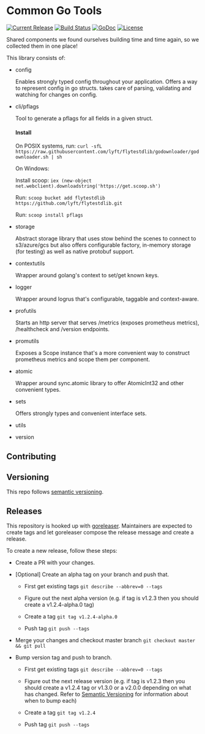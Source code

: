 Common Go Tools
=====================
[![Current Release](https://img.shields.io/github/release/lyft/flytestdlib.svg)](https://github.com/lyft/flytestdlib/releases/latest)
[![Build Status](https://travis-ci.org/lyft/flytestdlib.svg?branch=master)](https://travis-ci.org/lyft/flytestdlib)
[![GoDoc](https://godoc.org/github.com/lyft/flytestdlib?status.svg)](https://godoc.org/github.com/lyft/flytestdlib)
[![License](https://img.shields.io/badge/LICENSE-Apache2.0-ff69b4.svg)](http://www.apache.org/licenses/LICENSE-2.0.html)

Shared components we found ourselves building time and time again, so we collected them in one place!

This library consists of:
 - config

   Enables strongly typed config throughout your application. Offers a way to represent config in go structs. takes care of parsing, validating and watching for changes on config.

 - cli/pflags

   Tool to generate a pflags for all fields in a given struct.

   #### Install

   On POSIX systems, run: `curl -sfL https://raw.githubusercontent.com/lyft/flytestdlib/godownloader/godownloader.sh | sh`

   On Windows:

   Install scoop: `iex (new-object net.webclient).downloadstring('https://get.scoop.sh')`

   Run: `scoop bucket add flytestdlib https://github.com/lyft/flytestdlib.git`

   Run: `scoop install pflags`

 - storage

   Abstract storage library that uses stow behind the scenes to connect to s3/azure/gcs but also offers configurable factory, in-memory storage (for testing) as well as native protobuf support.

 - contextutils

   Wrapper around golang's context to set/get known keys.

 - logger

   Wrapper around logrus that's configurable, taggable and context-aware.

 - profutils

   Starts an http server that serves /metrics (exposes prometheus metrics), /healthcheck and /version endpoints.

 - promutils

   Exposes a Scope instance that's a more convenient way to construct prometheus metrics and scope them per component.

 - atomic

   Wrapper around sync.atomic library to offer AtomicInt32 and other convenient types.

 - sets

   Offers strongly types and convenient interface sets.

 - utils
 - version

Contributing
------------

## Versioning

This repo follows [semantic versioning](https://semver.org/).

## Releases

This repository is hooked up with [goreleaser](https://goreleaser.com/). Maintainers are expected to create tags and let goreleaser compose the release message and create a release.

To create a new release, follow these steps:

- Create a PR with your changes.

- [Optional] Create an alpha tag on your branch and push that.

  - First get existing tags `git describe --abbrev=0 --tags`

  - Figure out the next alpha version (e.g. if tag is v1.2.3 then you should create a v1.2.4-alpha.0 tag)

  - Create a tag `git tag v1.2.4-alpha.0`

  - Push tag `git push --tags`

- Merge your changes and checkout master branch `git checkout master && git pull`

- Bump version tag and push to branch.

  - First get existing tags `git describe --abbrev=0 --tags`

  - Figure out the next release version (e.g. if tag is v1.2.3 then you should create a v1.2.4 tag or v1.3.0 or a v2.0.0 depending on what has changed. Refer to [Semantic Versioning](https://semver.org/) for information about when to bump each)

  - Create a tag `git tag v1.2.4`

  - Push tag `git push --tags`

